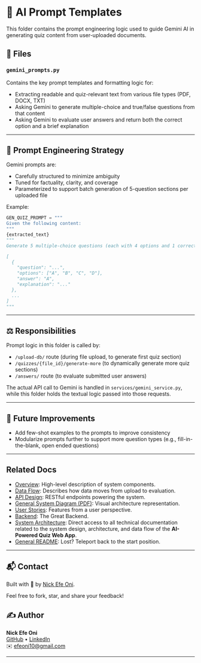 # 🧠 AI Prompt Templates

This folder contains the prompt engineering logic used to guide Gemini AI in generating quiz content from user-uploaded documents.

## 📄 Files

### `gemini_prompts.py`
Contains the key prompt templates and formatting logic for:
- Extracting readable and quiz-relevant text from various file types (PDF, DOCX, TXT)
- Asking Gemini to generate multiple-choice and true/false questions from that content
- Asking Gemini to evaluate user answers and return both the correct option and a brief explanation

---

## 🧪 Prompt Engineering Strategy

Gemini prompts are:
- Carefully structured to minimize ambiguity
- Tuned for factuality, clarity, and coverage
- Parameterized to support batch generation of 5-question sections per uploaded file

Example:
```python
GEN_QUIZ_PROMPT = """
Given the following content:
"""
{extracted_text}
"""
Generate 5 multiple-choice questions (each with 4 options and 1 correct answer) and 2 true/false questions. Return them in the following format:

[
  {
    "question": "...",
    "options": ["A", "B", "C", "D"],
    "answer": "A",
    "explanation": "..."
  },
  ...
]
"""
```
---

## ⚖️ Responsibilities

Prompt logic in this folder is called by:
- `/upload-db/` route (during file upload, to generate first quiz section)
- `/quizzes/{file_id}/generate-more` (to dynamically generate more quiz sections)
- `/answers/` route (to evaluate submitted user answers)

The actual API call to Gemini is handled in `services/gemini_service.py`, while this folder holds the textual logic passed into those requests.

---

## 🔧 Future Improvements
- Add few-shot examples to the prompts to improve consistency
- Modularize prompts further to support more question types (e.g., fill-in-the-blank, open ended questions)

---

## Related Docs

- [Overview](../docs/architecture/overview.md): High-level description of system components.
- [Data Flow](../docs/architecture/data_flow.md): Describes how data moves from upload to evaluation.
- [API Design](../docs/architecture/api_design.md): RESTful endpoints powering the system.
- [General System Diagram (PDF)](../docs/diagrams/general_system_flow.pdf): Visual architecture representation.
- [User Stories](../docs/user_stories/20250409_143339_user_story.txt): Features from a user perspective.
- [Backend](../backend/README.md): The Great Backend.
- [System Architecture](../docs/README_architecture.md): Direct access to all technical documentation related to the system design, architecture, and data flow of the **AI-Powered Quiz Web App**.
- [General README](../README.md): Lost? Teleport back to the start position. 

---

## 📬 Contact
Built with 💙 by [Nick Efe Oni](mailto:efeoni10@gmail.com).

Feel free to fork, star, and share your feedback!

## ✍️ Author

**Nick Efe Oni**  
[GitHub](https://github.com/VictoriousWealth) • [LinkedIn](https://www.linkedin.com/in/nick-efe-oni)  
✉️ [efeoni10@gmail.com](mailto:efeoni10@gmail.com)

---
